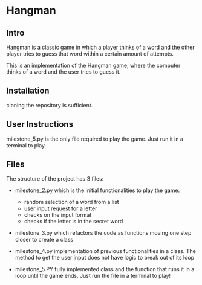 # Hangman

## Intro 
Hangman is a classic game in which a player thinks of a word and the other player tries to guess that word within a certain amount of attempts.

This is an implementation of the Hangman game, where the computer thinks of a word and the user tries to guess it. 

## Installation

cloning the repository is sufficient.

## User Instructions 

milestone_5.py is the only file required to play the game. Just run it in a terminal to play. 

## Files 
The structure of the project has 3 files: 

* milestone_2.py which is the initial functionalities to play the game: 
  - random selection of a word from a list
  - user input request for a letter
  - checks on the input format
  - checks if the letter is in the secret word

* milestone_3.py which refactors the code as functions moving one step closer to create a class
* milestone_4.py implementation of previous functionalities in a class. The method to get the user input does not have logic to break out of its loop
* milestone_5.PY fully implemented class and the function that runs it in a loop until the game ends. Just run the file in a terminal to play!


